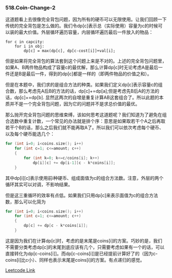 ### 518.Coin-Change-2

这道题看上去很像完全背包问题，因为所有的硬币可以无限使用。让我们回顾一下传统的完全背包是怎么做的。我们令dp[c]表示总（实际使用）容量为c的时候可以装的最大价值。外层循环遍历容量，内层循环遍历最后一件放入的物品：
```
for c in capcity:
    for i in obj:
        dp[c] = max(dp[c], dp[c-cost[i]]+val[i];
```
但是如果将完全背包的算法套到这个问题上来是不对的。上述的完全背包问题里，如果A、B两件物品构成了容量c的最优解，那么计算dp[c]时无论考虑A是最后一件还是B是最后一件，得到的dp[c]都是一样的（即两件物品的价值之和）。

但是在本题中，我们求的是组合方法的种类。如果我们定义dp[c]表示容量c的组合数，那么考虑先A后B的方法的话，dp[c]+=dp[a];但是考虑先B后A的方法的话，dp[c]+=dp[b]. 显然这两次的自增是重复计算AB这套组合了。所以此题的本质并不是一个完全背包问题，因为它的问题并不是求总价值的最优。

那么抛开完全背包问题的思维束缚，该如何思考这道题呢？我们知道为了避免在组合选数中重复计数，一个常见的办法就是排个序：意思是如果取若干个A之后再取若干个B的话，那么之后我们就不能再取A了。所以我们可以依次考虑每个硬币、以及每个硬币能选几个：
```cpp
for (int i=0; i<coins.size(); i++)
    for (int c=1; c<=amount; c++)
    {
        for (int k=0; k<=c/coins[i]; k++)
            dp[i][c] += dp[i-1][c - k*coins[i]];
    }
```
其中dp[i][c]表示使用前i种硬币、组成面值为c的组合方法数。注意，外层的两个循环其实可以对调，不影响结果。

但是这三重循环的效率有点低。如果我们只用dp[c]来表示面值为c的组合方法数，那么可以化简为
```cpp
for (int i=0; i<coins.size(); i++)
    for (int c=1; c<=amount; c++)
    {        
        dp[c] += dp[c - k*coins[i]];
    }
```
这是因为我们在计算dp[c]时，考虑的是末尾是coins[i]的方案。巧妙的是，我们不需要分类考虑dp[c]的末尾到底应该有几个，只需要考虑如果有一个的话，可以直接转化为dp[c-coins[i]]。而dp[c-coins[i]]是已经提前计算好了的（因为c-coins[i]比c小）、同样也表示末尾是coins[i]的方案。有点递归的感觉。

[Leetcode Link](https://leetcode.com/problems/coin-change-2)
